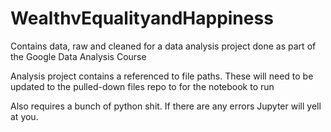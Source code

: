 # WealthvEqualityandHappiness

Contains data, raw and cleaned for a data analysis project done as part of the Google Data Analysis Course

Analysis project contains a referenced to file paths. These will need to be updated to the pulled-down files repo to for the notebook to run 

Also requires a bunch of python shit. If there are any errors Jupyter will yell at you. 
